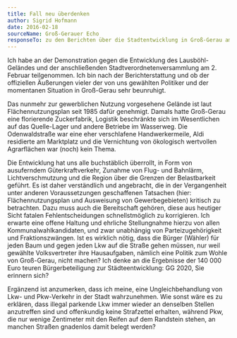 ```yaml
---
title: Fall neu überdenken
author: Sigrid Hofmann
date: 2016-02-18
sourceName: Groß-Gerauer Echo
responseTo: zu den Berichten über die Stadtentwicklung in Groß-Gerau am Lausböhl und den Lkw-Verkehr
---
```


Ich habe an der Demonstration gegen die Entwicklung des Lausböhl-Geländes und der anschließenden Stadtverordnetenversammlung am 2. Februar teilgenommen. Ich bin nach der Berichterstattung und ob der offiziellen Äußerungen vieler der von uns gewählten Politiker und der momentanen Situation in Groß-Gerau sehr beunruhigt.

Das nunmehr zur gewerblichen Nutzung vorgesehene Gelände ist laut Flächennutzungsplan seit 1985 dafür genehmigt. Damals hatte Groß-Gerau eine florierende Zuckerfabrik, Logistik beschränkte sich im Wesentlichen auf das Quelle-Lager und andere Betriebe im Wasserweg. Die Odenwaldstraße war eine eher verschlafene Handwerkermeile, Aldi residierte am Marktplatz und die Vernichtung von ökologisch wertvollen Agrarflächen war (noch) kein Thema.

Die Entwicklung hat uns alle buchstäblich überrollt, in Form von ausuferndem Güterkraftverkehr, Zunahme von Flug- und Bahnlärm, Lichtverschmutzung und die Region über die Grenzen der Belastbarkeit geführt. Es ist daher verständlich und angebracht, die in der Vergangenheit unter anderen Voraussetzungen geschaffenen Tatsachen (hier: Flächennutzungsplan und Ausweisung von Gewerbegebieten) kritisch zu betrachten. Dazu muss auch die Bereitschaft gehören, diese aus heutiger Sicht fatalen Fehlentscheidungen schnellstmöglich zu korrigieren. Ich erwarte eine offene Haltung und ehrliche Stellungnahme hierzu von allen Kommunalwahlkandidaten, und zwar unabhängig von Parteizugehörigkeit und Fraktionszwängen. Ist es wirklich nötig, dass die Bürger (Wähler) für jeden Baum und gegen jeden Lkw auf die Straße gehen müssen, nur weil gewählte Volksvertreter ihre Hausaufgaben, nämlich eine Politik zum Wohle von Groß-Gerau, nicht machen? Ich denke an die Ergebnisse der 140 000 Euro teuren Bürgerbeteiligung zur Städteentwicklung: GG 2020, Sie erinnern sich?

Ergänzend ist anzumerken, dass ich meine, eine Ungleichbehandlung von Lkw- und Pkw-Verkehr in der Stadt wahrzunehmen. Wie sonst wäre es zu erklären, dass illegal parkende Lkw immer wieder an denselben Stellen anzutreffen sind und offenkundig keine Strafzettel erhalten, während Pkw, die nur wenige Zentimeter mit den Reifen auf dem Randstein stehen, an manchen Straßen gnadenlos damit belegt werden?
